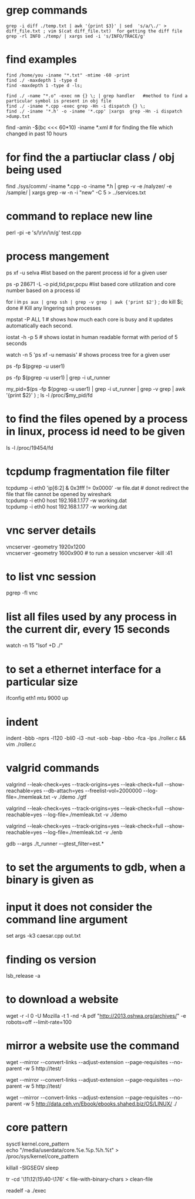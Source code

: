 # grep commands

```
grep -i diff ./temp.txt | awk '{print $3}' | sed  's/a/\./' > diff_file.txt ; vim $(cat diff_file.txt)	for getting the diff file
grep -rl INFO ./temp/ | xargs sed -i 's/INFO/TRACE/g'	
```

# find examples	

```
find /home/you -iname "*.txt" -mtime -60 -print	
find ./ -maxdepth 1 -type d	
find -maxdepth 1 -type d -ls;	
```

```
find ./ -name "*.o" -exec nm {} \; | grep handler 	#method to find a particular symbol is present in obj file
find ./ -iname *.cpp -exec grep -Hn -i dispatch {} \;	
find ./ -iname '*.h' -o -iname '*.cpp' |xargs  grep -Hn -i dispatch >dump.txt	
```	
find -amin -$(bc <<< 60*10) -iname *.xml	# for finding the file which changed in past 10 hours

# for find the a partiuclar class / obj being used	
find ./sys/comm/ -iname *.cpp -o -iname *.h | grep -v -e \/nalyzer\/ -e \/sample\/ | xargs grep -w -n -i "new" -C 5 > ../services.txt	

# command to replace new line 
perl -pi -e 's/\r\n/\n/g' test.cpp	

# process mangement 
ps xf -u selva	#list based on the parent process id for a given user
	
ps -p 28671 -L -o pid,tid,psr,pcpu	#list based core utilization and core number based on a process id
	
for i in `ps aux | grep ssh | grep -v grep | awk {'print $2'}` ; do kill $i; done	# Kill any lingering ssh processes	
	
mpstat -P ALL 1	# shows how much each core is busy and it updates automatically each second.
	
iostat -h -p 5	# shows iostat in human readable format with period of 5 seconds
	
watch -n 5 'ps xf -u nemasis'	# shows process tree for a given user

ps -fp $(pgrep -u user1)	
	
ps -fp $(pgrep -u user1) | grep -i ut_runner	
	
my_pid=$(ps -fp $(pgrep -u user1) | grep -i ut_runner | grep -v grep | awk '{print $2}' ) ; ls -l /proc/$my_pid/fd	

# to find the files opened by a process in linux, process id need to be given	
ls -l /proc/19454/fd
	
# tcpdump fragmentation file filter	
tcpdump -i eth0 'ip[6:2] & 0x3fff != 0x0000' -w file.dat # donot redirect the file that file cannot be opened by wireshark	
tcpdump -i eth0 host 192.168.1.177 -w working.dat	
tcpdump -i eth0 host 192.168.1.177 -w working.dat	
	
# vnc server details	
vncserver -geometry 1920x1200	
vncserver -geometry 1600x900 # to run a session	
vncserver -kill :41	
	
# to list vnc session	
pgrep -fl  vnc	
	
# list all files used by any process in the current dir, every 15 seconds	
watch -n 15 "lsof +D ./"	
	
# to set a ethernet interface for a particular size	
ifconfig eth1 mtu 9000 up	
	
# indent	
indent -bbb -nprs -l120 -bli0 -i3 -nut -sob -bap -bbo -fca -lps ./roller.c && vim ./roller.c	
	
# valgrid commands	
valgrind --leak-check=yes --track-origins=yes --leak-check=full --show-reachable=yes --db-attach=yes --freelist-vol=2000000 --log-file=./memleak.txt -v ./demo ./gtf	
	
valgrind --leak-check=yes --track-origins=yes --leak-check=full --show-reachable=yes --log-file=./memleak.txt -v ./demo	
	
valgrind --leak-check=yes --track-origins=yes --leak-check=full --show-reachable=yes --log-file=./memleak.txt -v ./enb	

gdb --args ./t_runner --gtest_filter=est.*	

# to set the arguments to gdb, when a binary is given as	
# input it does not consider the command line argument	
set args -k3 caesar.cpp out.txt	
	
# finding os version	
lsb_release -a	

# to download a website	
wget -r -l 0 -U Mozilla -t 1 -nd -A pdf "http://2013.oshwa.org/archives/" -e robots=off --limit-rate=100

# mirror a website use the command	
wget --mirror --convert-links --adjust-extension --page-requisites --no-parent -w 5 http://test/	

wget --mirror --convert-links --adjust-extension --page-requisites --no-parent -w 5 http://test/	
		
wget --mirror --convert-links --adjust-extension --page-requisites --no-parent -w 5 http://data.ceh.vn/Ebook/ebooks.shahed.biz/OS/LINUX/ ./	

# core pattern
sysctl kernel.core_pattern	
echo "/media/userdata/core.%e.%p.%h.%t" > /proc/sys/kernel/core_pattern	

killall -SIGSEGV sleep	
	
tr -cd '\11\12\15\40-\176' < file-with-binary-chars > clean-file	
	
readelf -a ./exec	